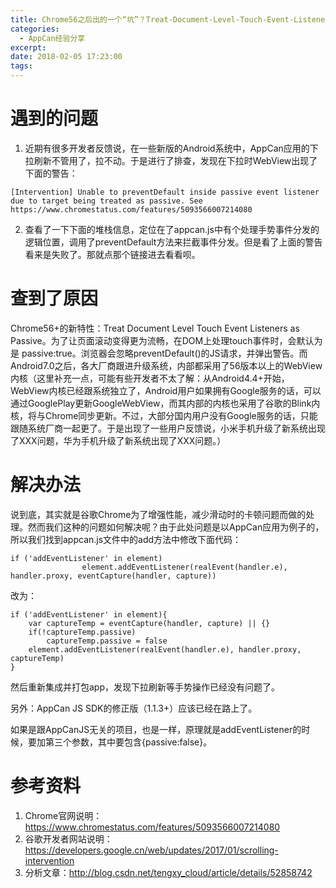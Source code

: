 ```yaml
---
title: Chrome56之后出的一个“坑”？Treat-Document-Level-Touch-Event-Listeners-as-Passiv
categories: 
  - AppCan经验分享
excerpt: 
date: 2018-02-05 17:23:00
tags: 
---
```


# 遇到的问题

1. 近期有很多开发者反馈说，在一些新版的Android系统中，AppCan应用的下拉刷新不管用了，拉不动。于是进行了排查，发现在下拉时WebView出现了下面的警告：

 ```
 [Intervention] Unable to preventDefault inside passive event listener due to target being treated as passive. See https://www.chromestatus.com/features/5093566007214080
 ```

2. 查看了一下下面的堆栈信息，定位在了appcan.js中有个处理手势事件分发的逻辑位置，调用了preventDefault方法来拦截事件分发。但是看了上面的警告看来是失败了。那就点那个链接进去看看呗。

# 查到了原因

Chrome56+的新特性：Treat Document Level Touch Event Listeners as Passive。为了让页面滚动变得更为流畅，在DOM上处理touch事件时，会默认为是 passive:true。浏览器会忽略preventDefault()的JS请求，并弹出警告。而Android7.0之后，各大厂商跟进升级系统，内部都采用了56版本以上的WebView内核（这里补充一点，可能有些开发者不太了解：从Android4.4+开始，WebView内核已经跟系统独立了，Android用户如果拥有Google服务的话，可以通过GooglePlay更新GoogleWebView，而其内部的内核也采用了谷歌的Blink内核，将与Chrome同步更新。不过，大部分国内用户没有Google服务的话，只能跟随系统厂商一起更了。于是出现了一些用户反馈说，小米手机升级了新系统出现了XXX问题，华为手机升级了新系统出现了XXX问题。）

# 解决办法

说到底，其实就是谷歌Chrome为了增强性能，减少滑动时的卡顿问题而做的处理。然而我们这种的问题如何解决呢？由于此处问题是以AppCan应用为例子的，所以我们找到appcan.js文件中的add方法中修改下面代码：

```
if ('addEventListener' in element)
                element.addEventListener(realEvent(handler.e), handler.proxy, eventCapture(handler, capture))
```

改为：

```
if ('addEventListener' in element){
    var captureTemp = eventCapture(handler, capture) || {}
    if(!captureTemp.passive)
        captureTemp.passive = false
    element.addEventListener(realEvent(handler.e), handler.proxy, captureTemp)
}
```

然后重新集成并打包app，发现下拉刷新等手势操作已经没有问题了。

另外：AppCan JS SDK的修正版（1.1.3+）应该已经在路上了。

如果是跟AppCanJS无关的项目，也是一样，原理就是addEventListener的时候，要加第三个参数，其中要包含{passive:false}。

# 参考资料

1. Chrome官网说明：https://www.chromestatus.com/features/5093566007214080
2. 谷歌开发者网站说明：https://developers.google.cn/web/updates/2017/01/scrolling-intervention
3. 分析文章：http://blog.csdn.net/tengxy_cloud/article/details/52858742
